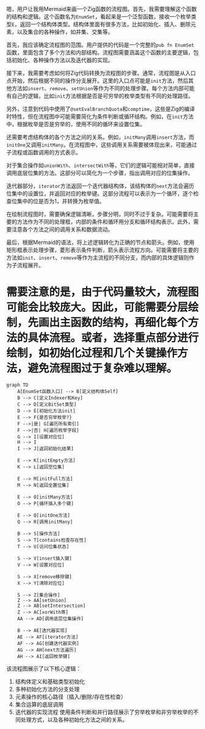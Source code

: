 嗯，用户让我用Mermaid来画一个Zig函数的流程图。首先，我需要理解这个函数的结构和逻辑。这个函数名为`EnumSet`，看起来是一个泛型函数，接收一个枚举类型`E`，返回一个结构体类型。结构体里面有很多方法，比如初始化、插入、删除元素，以及集合的各种操作，如并集、交集等。

首先，我应该确定流程图的范围。用户提供的代码是一个完整的`pub fn EnumSet`函数，里面包含了多个方法和内部结构。流程图需要涵盖这个函数的主要逻辑，包括初始化、各种操作方法以及迭代器的实现。

接下来，我需要考虑如何将Zig代码转换为流程图的步骤。通常，流程图是从入口点开始，然后根据不同的操作分支展开。这里的入口点可能是`init`方法，然后其他方法如`insert`、`remove`、`setUnion`等作为不同的处理步骤。每个方法内部可能有自己的逻辑，比如`init`方法根据是否是可穷举的枚举类型有不同的处理路径。

另外，注意到代码中使用了`@setEvalBranchQuota`和`comptime`，这些是Zig的编译时特性，但在流程图中可能需要简化为条件判断或循环结构。例如，在`init`方法中，根据枚举是否是穷举的，使用不同的循环来设置位集。

还需要考虑结构体的各个方法之间的关系。例如，`initMany`调用`insert`方法，而`initOne`又调用`initMany`。在流程图中，这些调用关系需要被体现出来，可能通过子流程或函数调用的方式表示。

对于集合操作如`unionWith`、`intersectWith`等，它们的逻辑可能相对简单，直接调用底层位集的方法。这部分可以简化为一个步骤，指出调用对应的位集操作。

迭代器部分，`iterator`方法返回一个迭代器结构体，该结构体的`next`方法会遍历位集中的设置位，并返回对应的枚举键。这部分流程可以表示为一个循环，逐个检查位集中的位是否为1，并转换为枚举值。

在绘制流程图时，需要确保逻辑清晰，步骤分明，同时不过于复杂。可能需要将主要的方法作为不同的处理框，内部的条件和循环用分支和循环结构表示。此外，需要注意各个方法之间的调用关系和数据流动。

最后，根据Mermaid的语法，将上述逻辑转化为正确的节点和箭头。例如，使用矩形框表示处理步骤，菱形表示条件判断，箭头表示流程方向。可能需要将主要的方法如`init`、`insert`、`remove`等作为主流程的不同分支，而内部的具体逻辑则作为子流程展开。

需要注意的是，由于代码量较大，流程图可能会比较庞大。因此，可能需要分层绘制，先画出主函数的结构，再细化每个方法的具体流程。或者，选择重点部分进行绘制，如初始化过程和几个关键操作方法，避免流程图过于复杂难以理解。
================================================
```mermaid
graph TD
    A[EnumSet函数入口] --> B[定义结构体Self]
    B --> C[定义Indexer和Key]
    C --> D[定义BitSet类型]
    D --> E[初始化方法init]
    E --> F{是否穷举枚举?}
    F -->|是| G[遍历所有索引]
    F -->|否| H[遍历枚举字段]
    G --> I[设置对应位]
    H --> I
    I --> J[返回初始化结果]
    
    E --> K[initEmpty方法]
    K --> L[返回空位集]
    
    E --> M[initFull方法]
    M --> N[返回全置位集]
    
    E --> O[initMany方法]
    O --> P[循环插入多个键]
    
    E --> Q[initOne方法]
    Q --> R[调用initMany]
    
    B --> S[操作方法]
    S --> T[contains检查存在性]
    T --> U[访问位集状态]
    
    S --> V[insert插入键]
    V --> W[设置对应位]
    
    S --> X[remove移除键]
    X --> Y[清除对应位]
    
    S --> Z[集合操作]
    Z --> AA[setUnion]
    Z --> AB[setIntersection]
    Z --> AC[xorWith等]
    AA --> AD[调用底层位集操作]
    
    B --> AE[迭代器实现]
    AE --> AF[iterator方法]
    AF --> AG[创建迭代器实例]
    AG --> AH[next方法遍历]
    AH --> AI[返回枚举键]
``` 

该流程图展示了以下核心逻辑：
1. 结构体定义和基础类型初始化
2. 多种初始化方法的分支处理
3. 元素操作的核心路径（插入/删除/存在性检查）
4. 集合运算的底层调用
5. 迭代器的实现流程
使用条件判断和并行路径展示了穷举枚举和非穷举枚举的不同处理方式，以及各种初始化方法之间的关系。